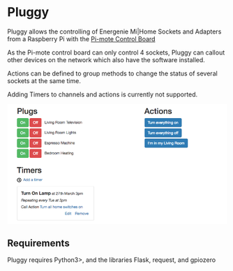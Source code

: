 # Pluggy #

Pluggy allows the controlling of Energenie Mi|Home Sockets and Adapters from a Raspberry Pi with the [Pi-mote Control Board](https://energenie4u.co.uk/catalogue/product/ENER314)

As the Pi-mote control board can only control 4 sockets, Pluggy can callout other devices on the network which also have the software installed.

Actions can be defined to group methods to change the status of several sockets at the same time.

Adding Timers to channels and actions is currently not supported.

![Pluggy Screenshot](https://raw.githubusercontent.com/drinkataco/pluggy/develop/screenshot.png)

## Requirements ##
Pluggy requires Python3>, and the libraries Flask, request, and gpiozero